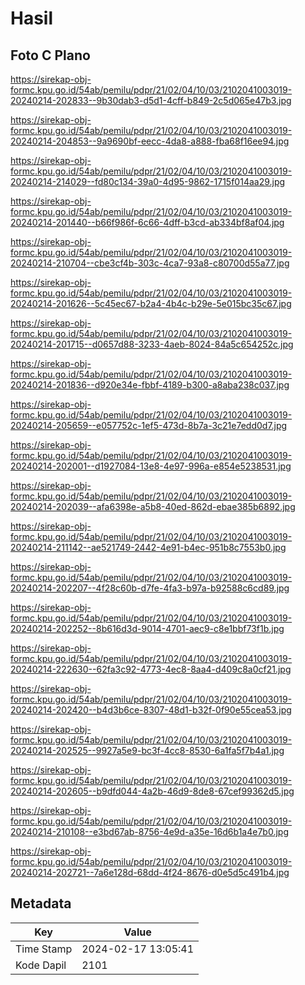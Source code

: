 # Hasil

## Foto C Plano

https://sirekap-obj-formc.kpu.go.id/54ab/pemilu/pdpr/21/02/04/10/03/2102041003019-20240214-202833--9b30dab3-d5d1-4cff-b849-2c5d065e47b3.jpg

https://sirekap-obj-formc.kpu.go.id/54ab/pemilu/pdpr/21/02/04/10/03/2102041003019-20240214-204853--9a9690bf-eecc-4da8-a888-fba68f16ee94.jpg

https://sirekap-obj-formc.kpu.go.id/54ab/pemilu/pdpr/21/02/04/10/03/2102041003019-20240214-214029--fd80c134-39a0-4d95-9862-1715f014aa29.jpg

https://sirekap-obj-formc.kpu.go.id/54ab/pemilu/pdpr/21/02/04/10/03/2102041003019-20240214-201440--b66f986f-6c66-4dff-b3cd-ab334bf8af04.jpg

https://sirekap-obj-formc.kpu.go.id/54ab/pemilu/pdpr/21/02/04/10/03/2102041003019-20240214-210704--cbe3cf4b-303c-4ca7-93a8-c80700d55a77.jpg

https://sirekap-obj-formc.kpu.go.id/54ab/pemilu/pdpr/21/02/04/10/03/2102041003019-20240214-201626--5c45ec67-b2a4-4b4c-b29e-5e015bc35c67.jpg

https://sirekap-obj-formc.kpu.go.id/54ab/pemilu/pdpr/21/02/04/10/03/2102041003019-20240214-201715--d0657d88-3233-4aeb-8024-84a5c654252c.jpg

https://sirekap-obj-formc.kpu.go.id/54ab/pemilu/pdpr/21/02/04/10/03/2102041003019-20240214-201836--d920e34e-fbbf-4189-b300-a8aba238c037.jpg

https://sirekap-obj-formc.kpu.go.id/54ab/pemilu/pdpr/21/02/04/10/03/2102041003019-20240214-205659--e057752c-1ef5-473d-8b7a-3c21e7edd0d7.jpg

https://sirekap-obj-formc.kpu.go.id/54ab/pemilu/pdpr/21/02/04/10/03/2102041003019-20240214-202001--d1927084-13e8-4e97-996a-e854e5238531.jpg

https://sirekap-obj-formc.kpu.go.id/54ab/pemilu/pdpr/21/02/04/10/03/2102041003019-20240214-202039--afa6398e-a5b8-40ed-862d-ebae385b6892.jpg

https://sirekap-obj-formc.kpu.go.id/54ab/pemilu/pdpr/21/02/04/10/03/2102041003019-20240214-211142--ae521749-2442-4e91-b4ec-951b8c7553b0.jpg

https://sirekap-obj-formc.kpu.go.id/54ab/pemilu/pdpr/21/02/04/10/03/2102041003019-20240214-202207--4f28c60b-d7fe-4fa3-b97a-b92588c6cd89.jpg

https://sirekap-obj-formc.kpu.go.id/54ab/pemilu/pdpr/21/02/04/10/03/2102041003019-20240214-202252--8b616d3d-9014-4701-aec9-c8e1bbf73f1b.jpg

https://sirekap-obj-formc.kpu.go.id/54ab/pemilu/pdpr/21/02/04/10/03/2102041003019-20240214-222630--62fa3c92-4773-4ec8-8aa4-d409c8a0cf21.jpg

https://sirekap-obj-formc.kpu.go.id/54ab/pemilu/pdpr/21/02/04/10/03/2102041003019-20240214-202420--b4d3b6ce-8307-48d1-b32f-0f90e55cea53.jpg

https://sirekap-obj-formc.kpu.go.id/54ab/pemilu/pdpr/21/02/04/10/03/2102041003019-20240214-202525--9927a5e9-bc3f-4cc8-8530-6a1fa5f7b4a1.jpg

https://sirekap-obj-formc.kpu.go.id/54ab/pemilu/pdpr/21/02/04/10/03/2102041003019-20240214-202605--b9dfd044-4a2b-46d9-8de8-67cef99362d5.jpg

https://sirekap-obj-formc.kpu.go.id/54ab/pemilu/pdpr/21/02/04/10/03/2102041003019-20240214-210108--e3bd67ab-8756-4e9d-a35e-16d6b1a4e7b0.jpg

https://sirekap-obj-formc.kpu.go.id/54ab/pemilu/pdpr/21/02/04/10/03/2102041003019-20240214-202721--7a6e128d-68dd-4f24-8676-d0e5d5c491b4.jpg


## Metadata

| Key        | Value               |
| ---------- | ------------------- |
| Time Stamp | 2024-02-17 13:05:41 |
| Kode Dapil | 2101                |




